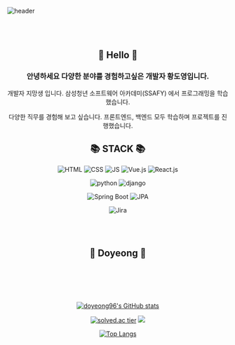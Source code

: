 ![header](https://capsule-render.vercel.app/api?type=Waving&color=auto&height=140&section=header&text=Do_Yeong_Hwang&fontSize=80)
<br/><br/><br/><br/>


<div align=center>

 ## 👋 Hello 👋
 
### 안녕하세요 다양한 분야를 경험하고싶은 개발자 황도영입니다.
<p>개발자 지망생 입니다. 삼성청년 소프트웨어 아카데미(SSAFY) 에서 프로그래밍을 학습했습니다. </p>
<p>다양한 직무를 경험해 보고 싶습니다. 프론트엔드, 백엔드 모두 학습하며 프로젝트를 진행했습니다. </p>
 
## 📚 STACK 📚


 ![HTML](https://img.shields.io/badge/HTML-E34F26?style=flat-square&logo=HTML5&logoColor=white) 
 ![CSS](https://img.shields.io/badge/CSS-1572B6?style=flat-square&logo=CSS3&logoColor=white) 
 ![JS](https://img.shields.io/badge/JavaScript-F7DF1E?style=flat-square&logo=JavaScript&logoColor=white)
 ![Vue.js](https://img.shields.io/badge/Vue.js-4FC08D?style=flat-square&logo=Vue.js&logoColor=white)
 ![React.js](https://img.shields.io/badge/React.js-61DAFB?style=flat-square&logo=React&logoColor=white)
 
 ![python](https://img.shields.io/badge/Python-3776AB?style=flat-square&logo=python&logoColor=white)
 ![django](https://img.shields.io/badge/django-092E20?style=flat-square&logo=django&logoColor=white)
 
 ![Spring Boot](https://img.shields.io/badge/SpringBoot-6DB33F?style=flat-square&logo=SpringBoot&logoColor=white)
 ![JPA](https://img.shields.io/badge/JPA-59666C?style=flat-square&logo=Hibernate&logoColor=white)
 
 ![Jira](https://img.shields.io/badge/Jira-0052CC?style=flat-square&logo=Jira&logoColor=white)
 
<br/><br/>
 
## 🍑 Doyeong 🍑

<br/><br/><br/><br/>

 [![doyeong96's GitHub stats](https://github-readme-stats.vercel.app/api?username=doyeong96)](https://github.com/doyeong96/github-readme-stats) 
 
[![solved.ac tier](http://mazassumnida.wtf/api/generate_badge?boj=hdy96)](https://solved.ac/hdy96)
 <img src="http://mazandi.herokuapp.com/api?handle=hdy96&theme=warm"/>
 
 [![Top Langs](https://github-readme-stats.vercel.app/api/top-langs/?username=doyeong96&layout=compact)](https://github.com/doyeong96/github-readme-stats)
</div>
